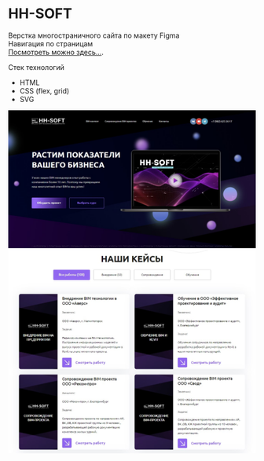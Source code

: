 # HH-SOFT
Верстка многостраничного сайта по макету Figma<br/> 
Навигация по страницам<br/>
 [Посмотреть можно здесь...](https://hh-soft.netlify.app/). 

 
Стек технологий
* HTML
* CSS (flex, grid)
* SVG


![Главная страница](https://github.com/dianaveselkina/HH-SOFT/blob/main/HH-SOFT.jpg)
![Кейсы](https://github.com/dianaveselkina/HH-SOFT/blob/main/HH-SOFT1.jpg)
